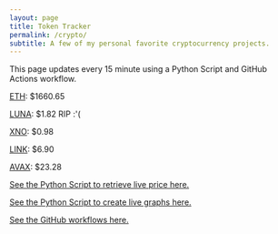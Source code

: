 ```yaml
---
layout: page
title: Token Tracker
permalink: /crypto/
subtitle: A few of my personal favorite cryptocurrency projects.
---
```


 This page updates every 15 minute using a Python Script and GitHub Actions workflow.


<!--BEGINCRYPTOINPUT-->
[ETH](https://smfxfc.github.io/crypto/eth.html): $1660.65

[LUNA](https://smfxfc.github.io/crypto/luna.html): $1.82 RIP :'(

[XNO](https://smfxfc.github.io/crypto/xno.html): $0.98

[LINK](https://smfxfc.github.io/crypto/link.html): $6.90

[AVAX](https://smfxfc.github.io/crypto/avax.html): $23.28

<!--ENDCRYPTOINPUT-->
 
 
[See the Python Script to retrieve live price here.](https://github.com/smfxfc/smfxfc.github.io/blob/master/src/get_cryptos.py)

[See the Python Script to create live graphs here.](https://github.com/smfxfc/smfxfc.github.io/blob/master/src/graph_crypto.py)

[See the GitHub workflows here.](https://github.com/smfxfc/smfxfc.github.io/blob/master/.github/workflows/)
